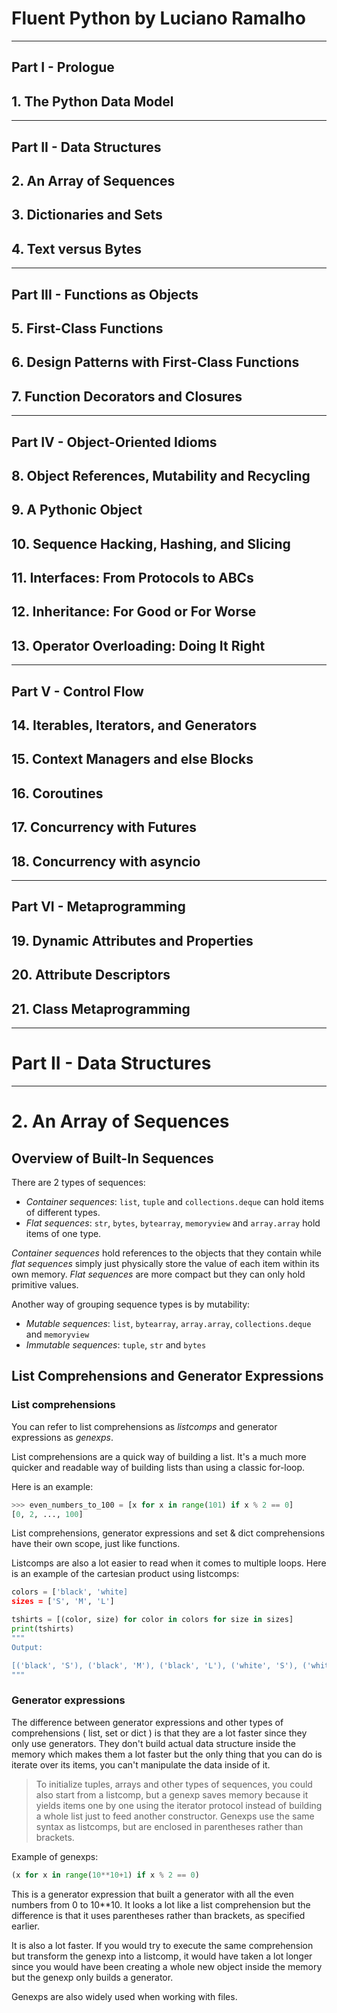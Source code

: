 # Fluent Python by Luciano Ramalho

---

## Part I  - Prologue
## 1. The Python Data Model

---

## Part II - Data Structures
## 2. An Array of Sequences
## 3. Dictionaries and Sets
## 4. Text versus Bytes

---

## Part III - Functions as Objects
## 5. First-Class Functions
## 6. Design Patterns with First-Class Functions
## 7. Function Decorators and Closures

---

## Part IV - Object-Oriented Idioms
## 8. Object References, Mutability and Recycling
## 9. A Pythonic Object
## 10. Sequence Hacking, Hashing, and Slicing
## 11. Interfaces: From Protocols to ABCs
## 12. Inheritance: For Good or For Worse
## 13. Operator Overloading: Doing It Right

---

## Part V - Control Flow
## 14. Iterables, Iterators, and Generators
## 15. Context Managers and else Blocks
## 16. Coroutines
## 17. Concurrency with Futures
## 18. Concurrency with asyncio

---

## Part VI - Metaprogramming
## 19. Dynamic Attributes and Properties
## 20. Attribute Descriptors
## 21. Class Metaprogramming

---

# Part II - Data Structures

---

# 2. An Array of Sequences

## Overview of Built-In Sequences

There are 2 types of sequences:

* *Container sequences*: ```list```, ```tuple``` and ```collections.deque``` can hold items of different types.
* *Flat sequences*: ```str```, ```bytes```, ```bytearray```, ```memoryview``` and ```array.array``` hold items of one type.

*Container sequences* hold references to the objects that they contain while *flat sequences* simply just physically store the value of each item within its own memory.
*Flat sequences* are more compact but they can only hold primitive values.

Another way of grouping sequence types is by mutability:

* *Mutable sequences*: ```list```, ```bytearray```, ```array.array```, ```collections.deque``` and ```memoryview```
* *Immutable sequences*: ```tuple```, ```str``` and ```bytes```

## List Comprehensions and Generator Expressions

### List comprehensions

You can refer to list comprehensions as *listcomps* and generator expressions as *genexps*.

List comprehensions are a quick way of building a list. It's a much more quicker and readable way of building lists than using a classic for-loop.

Here is an example:

```Python
>>> even_numbers_to_100 = [x for x in range(101) if x % 2 == 0]
[0, 2, ..., 100]
```

List comprehensions, generator expressions and set & dict comprehensions have their own scope, just like functions.

Listcomps are also a lot easier to read when it comes to multiple loops.
Here is an example of the cartesian product using listcomps:

```Python
colors = ['black', 'white]
sizes = ['S', 'M', 'L']

tshirts = [(color, size) for color in colors for size in sizes]
print(tshirts)
"""
Output:

[('black', 'S'), ('black', 'M'), ('black', 'L'), ('white', 'S'), ('white', 'M'), ('white', 'L')]
"""
```

### Generator expressions

The difference between generator expressions and other types of comprehensions ( list, set or dict ) is that they are a lot faster since they only use generators. They don't build actual data structure inside the memory which makes them a lot faster but the only thing that you can do is iterate over its items, you can't manipulate the data inside of it.

> To initialize tuples, arrays and other types of sequences, you could also start from a listcomp, but a genexp saves memory because it yields items one by one using the iterator protocol instead of building a whole list just to feed another constructor.
> Genexps use the same syntax as listcomps, but are enclosed in parentheses rather than brackets.

Example of genexps:

```Python
(x for x in range(10**10+1) if x % 2 == 0)
```

This is a generator expression that built a generator with all the even numbers from 0 to 10**10. It looks a lot like a list comprehension but the difference is that it uses parentheses rather than brackets, as specified earlier.

It is also a lot faster. If you would try to execute the same comprehension but transform the genexp into a listcomp, it would have taken a lot longer since you would have been creating a whole new object inside the memory but the genexp only builds a generator.

Genexps are also widely used when working with files.